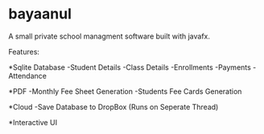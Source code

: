 # bayaanul
A small private school managment software built with javafx.

Features:

*Sqlite Database
-Student Details
-Class Details
-Enrollments
-Payments
-Attendance

*PDF
-Monthly Fee Sheet Generation
-Students Fee Cards Generation

*Cloud
-Save Database to DropBox (Runs on Seperate Thread)

*Interactive UI
